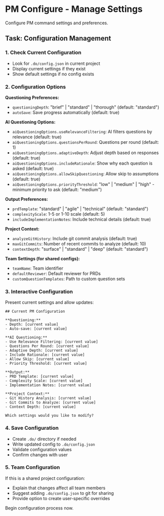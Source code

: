 # PM Configure - Manage Settings

Configure PM command settings and preferences.

## Task: Configuration Management

### 1. Check Current Configuration
- Look for `.do/config.json` in current project
- Display current settings if they exist
- Show default settings if no config exists

### 2. Configuration Options

**Questioning Preferences:**
- `questioningDepth`: "brief" | "standard" | "thorough" (default: "standard")
- `autoSave`: Save progress automatically (default: true)

**AI Questioning Options:**
- `aiQuestioningOptions.useRelevanceFiltering`: AI filters questions by relevance (default: true)
- `aiQuestioningOptions.questionsPerRound`: Questions per round (default: 1)
- `aiQuestioningOptions.adaptiveDepth`: Adjust depth based on responses (default: true)
- `aiQuestioningOptions.includeRationale`: Show why each question is asked (default: true)
- `aiQuestioningOptions.allowSkipQuestioning`: Allow skip to assumptions (default: true)
- `aiQuestioningOptions.priorityThreshold`: "low" | "medium" | "high" - minimum priority to ask (default: "medium")

**Output Preferences:**
- `prdTemplate`: "standard" | "agile" | "technical" (default: "standard")
- `complexityScale`: 1-5 or 1-10 scale (default: 5)
- `includeImplementationNotes`: Include technical details (default: true)

**Project Context:**
- `analyzeGitHistory`: Include git commit analysis (default: true)
- `maxGitCommits`: Number of recent commits to analyze (default: 10)
- `contextDepth`: "surface" | "standard" | "deep" (default: "standard")

**Team Settings (for shared configs):**
- `teamName`: Team identifier
- `defaultReviewer`: Default reviewer for PRDs
- `customQuestionTemplates`: Path to custom question sets

### 3. Interactive Configuration
Present current settings and allow updates:

```
## Current PM Configuration

**Questioning:**
- Depth: [current value]
- Auto-save: [current value]

**AI Questioning:**
- Use Relevance Filtering: [current value]
- Questions Per Round: [current value]
- Adaptive Depth: [current value]
- Include Rationale: [current value]
- Allow Skip: [current value]
- Priority Threshold: [current value]

**Output:**
- PRD Template: [current value]
- Complexity Scale: [current value]
- Implementation Notes: [current value]

**Project Context:**
- Git History Analysis: [current value]
- Git Commits to Analyze: [current value]
- Context Depth: [current value]

Which settings would you like to modify?
```

### 4. Save Configuration
- Create `.do/` directory if needed
- Write updated config to `.do/config.json`
- Validate configuration values
- Confirm changes with user

### 5. Team Configuration
If this is a shared project configuration:
- Explain that changes affect all team members
- Suggest adding `.do/config.json` to git for sharing
- Provide option to create user-specific overrides

Begin configuration process now.